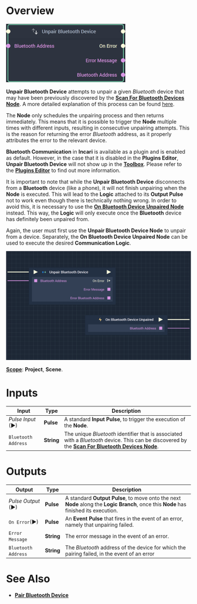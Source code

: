# Overview

![The Unpair Bluetooth Device Node.](../../../.gitbook/assets/unpairbluetoothdevicenode20241.png)

**Unpair Bluetooth Device** attempts to unpair a given *Bluetooth* device that may have been previously discovered by the [**Scan For Bluetooth Devices Node**](scanforbluetoothdevices.md). A more detailed explanation of this process can be found [here](README.md#bluetooth-guideline).

The **Node** only schedules the unpairing process and then returns immediately. This means that it is possible to trigger the **Node** multiple times with different inputs, resulting in consecutive unpairing attempts. This is the reason for returning the error *Bluetooth* address, as it properly attributes the error to the relevant device. 

**Bluetooth Communication** in **Incari** is available as a plugin and is enabled as default. However, in the case that it is disabled in the **Plugins Editor**, **Unpair Bluetooth Device** will not show up in the [**Toolbox**](../../overview.md). Please refer to the [**Plugins Editor**](../../../modules/plugins/README.md) to find out more information.

It is important to note that while the **Unpair Bluetooth Device** disconnects from a **Bluetooth** device (like a phone), it will not finish unpairing when the **Node** is executed. This will lead to the **Logic** attached to its **Output Pulse** not to work even though there is technically nothing wrong. In order to avoid this, it is necessary to use the [**On Bluetooth Device Unpaired Node**](events/onbluetoothdevicepaired.md) instead. This way, the **Logic** will only execute once the **Bluetooth** device has definitely been unpaired from.

Again, the user must first use the **Unpair Bluetooth Device Node** to unpair from a device. Separately, the **On Bluetooth Device Unpaired Node** can be used to execute the desired **Communication Logic**.

![Pair Bluetooth Device Node and On Bluetooth Device Paired Configuration.](../../../.gitbook/assets/unpairbluetoothonbluetoothdeviceunpairedexample2.png)

[**Scope**](../../overview.md#scopes): **Project**, **Scene**.


# Inputs

|Input|Type|Description|
|---|---|---|
|*Pulse Input* (►)|**Pulse**|A standard **Input Pulse**, to trigger the execution of the **Node**.|
|`Bluetooth Address`|**String**|The unique *Bluetooth* identifier that is associated with a *Bluetooth* device. This can be discovered by the [**Scan For Bluetooth Devices Node**](scanforbluetoothdevices.md).|

# Outputs

|Output|Type|Description|
|---|---|---|
|*Pulse Output* (►)|**Pulse**|A standard **Output Pulse**, to move onto the next **Node** along the **Logic Branch**, once this **Node** has finished its execution.|
|`On Error`(►)|**Pulse**|An **Event Pulse** that fires in the event of an error, namely that unpairing failed.|
|`Error Message`|**String**|The error message in the event of an error.|
|`Bluetooth Address`|**String**|The *Bluetooth* address of the device for which the pairing failed, in the event of an error|

# See Also

* [**Pair Bluetooth Device**](pairbluetoothdevices.md)

